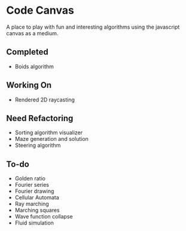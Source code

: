 # Code Canvas

A place to play with fun and interesting algorithms using the javascript canvas as a medium.

## Completed

- Boids algorithm

## Working On

- Rendered 2D raycasting

## Need Refactoring

- Sorting algorithm visualizer
- Maze generation and solution
- Steering algorithm

## To-do

- Golden ratio
- Fourier series
- Fourier drawing
- Cellular Automata
- Ray marching
- Marching squares
- Wave function collapse
- Fluid simulation
